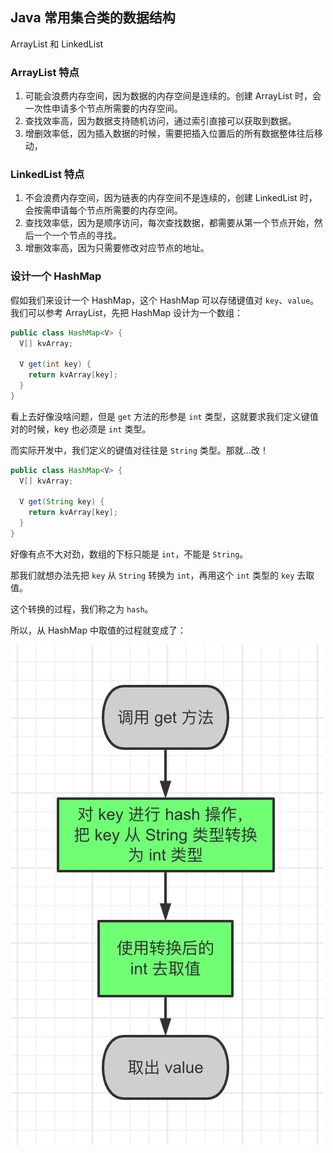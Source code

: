 ## Java 常用集合类的数据结构

ArrayList 和 LinkedList

### ArrayList 特点

1. 可能会浪费内存空间，因为数据的内存空间是连续的。创建 ArrayList 时，会一次性申请多个节点所需要的内存空间。
2. 查找效率高，因为数据支持随机访问，通过索引直接可以获取到数据。
3. 增删效率低，因为插入数据的时候，需要把插入位置后的所有数据整体往后移动，

### LinkedList 特点

1. 不会浪费内存空间，因为链表的内存空间不是连续的，创建 LinkedList 时，会按需申请每个节点所需要的内存空间。
2. 查找效率低，因为是顺序访问，每次查找数据，都需要从第一个节点开始，然后一个一个节点的寻找。
3. 增删效率高，因为只需要修改对应节点的地址。

### 设计一个 HashMap

假如我们来设计一个 HashMap，这个 HashMap 可以存储键值对 `key`、`value`。我们可以参考 ArrayList，先把 HashMap 设计为一个数组：

```java
public class HashMap<V> {
  V[] kvArray;
  
  V get(int key) {
    return kvArray[key];
  }
}
```

看上去好像没啥问题，但是 `get` 方法的形参是 `int` 类型，这就要求我们定义键值对的时候，key 也必须是 `int` 类型。

而实际开发中，我们定义的键值对往往是 `String` 类型。那就...改！

```java
public class HashMap<V> {
  V[] kvArray;
  
  V get(String key) {
    return kvArray[key];
  }
}
```

好像有点不大对劲，数组的下标只能是 `int`，不能是 `String`。

那我们就想办法先把 `key` 从 `String` 转换为 `int`，再用这个 `int` 类型的 `key` 去取值。

这个转换的过程，我们称之为 `hash`。

所以，从 HashMap 中取值的过程就变成了：

![](image/1.png)
